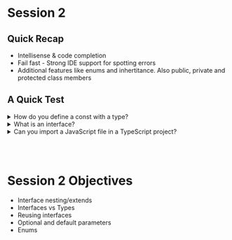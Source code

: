 # Session 2

## Quick Recap 

- Intellisense & code completion
- Fail fast - Strong IDE support for spotting errors
- Additional features like enums and inhertitance. Also public, private and protected class members

## A Quick Test

<details><summary>How do you define a const with a type?</summary>
<p>

### You got it :grin: 
```TypeScript
const firstName: string = 'Winner winner';
```
</p>
</details>
<details><summary>What is an interface?</summary>
<p>

### Yep! :open_mouth: 
An interface contains the name of all an objects properties along with their types. It also includes the signature for functions along with the arguments and return type.
</p>
</details>
<details><summary>Can you import a JavaScript file in a TypeScript project?</summary>
<p>

### Of course! :unamused: 
This is no problem, variables will have the `any` type. You can write a definition file to retrofit types for the JavaScript if you want to.
</p>
</details>

</br></br>

<!-- ### [TypeScript Session 2 -> ](demo2.md) -->


# Session 2 Objectives
- Interface nesting/extends
- Interfaces vs Types
- Reusing interfaces
- Optional and default parameters
- Enums
